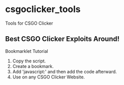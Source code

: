 # csgoclicker_tools
Tools for CSGO Clicker
## Best CSGO Clicker Exploits Around!

Bookmarklet Tutorial

1. Copy the script.
2. Create a bookmark.
3. Add 'javascript:' and then add the code afterward.
4. Use on any CSGO Clicker Website.
